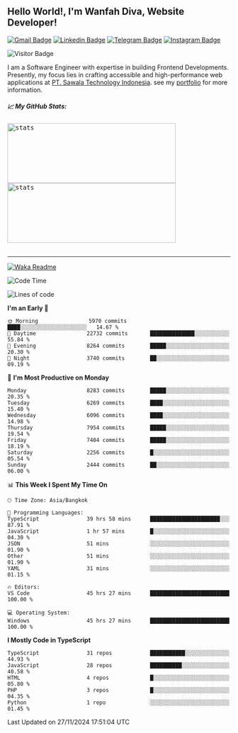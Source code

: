 ## Hello World!, I'm Wanfah Diva, Website Developer!

[![Gmail Badge](https://img.shields.io/badge/-Gmail-white?style=plastic&logo=Gmail&link=mailto:aditputrafirmansyah@gmail.com)](mailto:wanfahdivaa@gmail.com)
[![Linkedin Badge](https://img.shields.io/badge/-LinkedIn-blue?style=plastic&logo=Linkedin&link=https://www.linkedin.com/in/aditputrafirmansyah/)](https://www.linkedin.com/in/wanfahdiva/)
[![Telegram Badge](https://img.shields.io/badge/-Telegram-blue?style=plastic&logo=telegram&link=https://t.me/Adithya_13)](https://t.me/wanfahdiva)
[![Instagram Badge](https://img.shields.io/badge/-Instagram-white?style=plastic&logo=instagram&link=https://www.instagram.com/adithya_firmansyahputra/)](https://www.instagram.com/wnfhdva/)

![Visitor Badge](https://visitor-badge.laobi.icu/badge?page_id=wanfahdiva.wanfahdiva)

<p>
I am a Software Engineer with expertise in building Frontend Developments.
Presently, my focus lies in crafting accessible and high-performance web applications at  <a href="https://sawala/tech" target="_blank">PT. Sawala Technology Indonesia</a>. see my <a href="http://wanfahdiva-com.vercel.app/" target="_blank">portfolio</a> for more information.
</p>

<h5 align="left">
  
📈 **My GitHub Stats:**

</h5>

<div align="left">
<kbd>
    <img height="135em" width="380em" alt="stats" src="https://github-readme-streak-stats.herokuapp.com?user=wanfahdiva&theme=tokyonight_duo&hide_border=true&dates=27DDC9" />
</kbd>
<kbd>
    <img height="135em" width="380em" alt="stats" src="https://github-readme-activity-graph.vercel.app/graph?username=wanfahdiva&theme=react&hide_title=true"></kbd>
</div>

<br />

---

[![Waka Readme](https://github.com/wanfahdiva/wanfahdiva/actions/workflows/waka.yml/badge.svg)](https://github.com/wanfahdiva/wanfahdiva/actions/workflows/waka.yml)

<!--START_SECTION:waka-->
![Code Time](http://img.shields.io/badge/Code%20Time-1%2C487%20hrs%2018%20mins-blue)

![Lines of code](https://img.shields.io/badge/From%20Hello%20World%20I%27ve%20Written-21.5%20million%20lines%20of%20code-blue)

**I'm an Early 🐤** 

```text
🌞 Morning                5970 commits        ████░░░░░░░░░░░░░░░░░░░░░   14.67 % 
🌆 Daytime                22732 commits       ██████████████░░░░░░░░░░░   55.84 % 
🌃 Evening                8264 commits        █████░░░░░░░░░░░░░░░░░░░░   20.30 % 
🌙 Night                  3740 commits        ██░░░░░░░░░░░░░░░░░░░░░░░   09.19 % 
```
📅 **I'm Most Productive on Monday** 

```text
Monday                   8283 commits        █████░░░░░░░░░░░░░░░░░░░░   20.35 % 
Tuesday                  6269 commits        ████░░░░░░░░░░░░░░░░░░░░░   15.40 % 
Wednesday                6096 commits        ████░░░░░░░░░░░░░░░░░░░░░   14.98 % 
Thursday                 7954 commits        █████░░░░░░░░░░░░░░░░░░░░   19.54 % 
Friday                   7404 commits        █████░░░░░░░░░░░░░░░░░░░░   18.19 % 
Saturday                 2256 commits        █░░░░░░░░░░░░░░░░░░░░░░░░   05.54 % 
Sunday                   2444 commits        ██░░░░░░░░░░░░░░░░░░░░░░░   06.00 % 
```


📊 **This Week I Spent My Time On** 

```text
🕑︎ Time Zone: Asia/Bangkok

💬 Programming Languages: 
TypeScript               39 hrs 58 mins      ██████████████████████░░░   87.91 % 
JavaScript               1 hr 57 mins        █░░░░░░░░░░░░░░░░░░░░░░░░   04.30 % 
JSON                     51 mins             ░░░░░░░░░░░░░░░░░░░░░░░░░   01.90 % 
Other                    51 mins             ░░░░░░░░░░░░░░░░░░░░░░░░░   01.90 % 
YAML                     31 mins             ░░░░░░░░░░░░░░░░░░░░░░░░░   01.15 % 

🔥 Editors: 
VS Code                  45 hrs 27 mins      █████████████████████████   100.00 % 

💻 Operating System: 
Windows                  45 hrs 27 mins      █████████████████████████   100.00 % 
```

**I Mostly Code in TypeScript** 

```text
TypeScript               31 repos            ███████████░░░░░░░░░░░░░░   44.93 % 
JavaScript               28 repos            ██████████░░░░░░░░░░░░░░░   40.58 % 
HTML                     4 repos             █░░░░░░░░░░░░░░░░░░░░░░░░   05.80 % 
PHP                      3 repos             █░░░░░░░░░░░░░░░░░░░░░░░░   04.35 % 
Python                   1 repo              ░░░░░░░░░░░░░░░░░░░░░░░░░   01.45 % 
```




 Last Updated on 27/11/2024 17:51:04 UTC
<!--END_SECTION:waka-->
